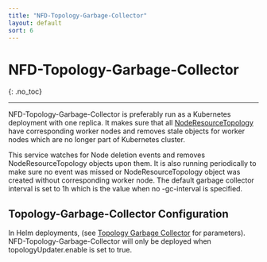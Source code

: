```yaml
---
title: "NFD-Topology-Garbage-Collector"
layout: default
sort: 6
---
```


# NFD-Topology-Garbage-Collector
{: .no_toc}

---

NFD-Topology-Garbage-Collector is preferably run as a Kubernetes deployment
with one replica. It makes sure that all
[NodeResourceTopology](custom-resources.md#noderesourcetopology)
have corresponding worker nodes and removes stale objects for worker nodes
which are no longer part of Kubernetes cluster.

This service watches for Node deletion events and removes NodeResourceTopology
objects upon them. It is also running periodically to make sure no event was
missed or NodeResourceTopology object was created without corresponding worker
node. The default garbage collector interval is set to 1h which is the value
when no -gc-interval is specified.

## Topology-Garbage-Collector Configuration

In Helm deployments,
(see [Topology Garbage Collector](../deployment/helm.md#topology-garbage-collector-parameters)
for parameters). NFD-Topology-Garbage-Collector will only be deployed when
topologyUpdater.enable is set to true.
